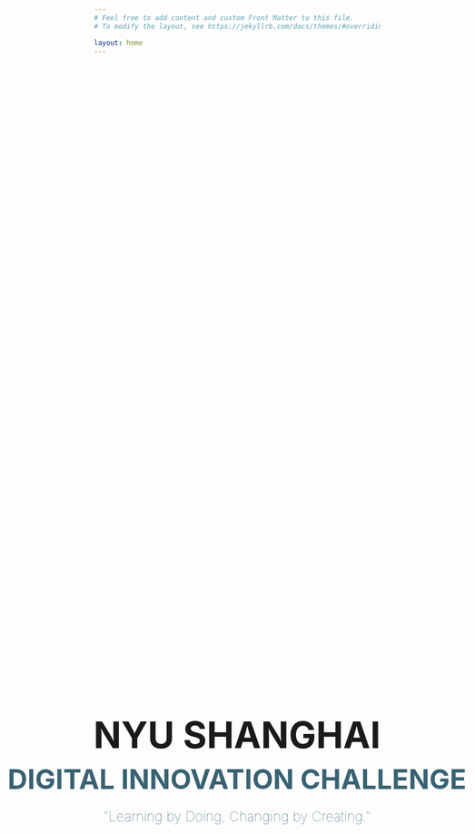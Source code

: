 ```yaml
---
# Feel free to add content and custom Front Matter to this file.
# To modify the layout, see https://jekyllrb.com/docs/themes/#overriding-theme-defaults

layout: home
---
```


<html lang="en">
<head>
    <meta charset="UTF-8">
    <meta name="viewport" content="width=device-width, initial-scale=1.0">
    <title>NYU Shanghai Digital Innovation Challenge</title>
    <style>
        .centered-text {
            text-align: center;
            /* margin: 0 auto; */
            align-items: center;
            padding: 0;
            width: 100%;
            box-sizing: border-box; /* Include padding and border in element's total width and height */
            overflow: hidden; /* Prevent horizontal scrolling */
            -webkit-user-select: none;
            -moz-user-select: none;
            -o-user-select: none;
            user-select: none;
            position: absolute;
            top: 35%;
            left: 50%;
            transform: translate(-50%, -50%); /* 通过transform进行居中 */
        }
        .line1 {
            font-size: 64px;
            font-weight: bold;
            margin-bottom: 10px; /* Adjust spacing between first and second line */
        }
        .line2 {
            font-size: 48px;
            font-weight: bold;
            margin-bottom: 5px; /* Adjust spacing between second and third line */
            color: #386272;
        }
        .line3 {
            font-size: 24px;
            font-weight: lighter;
            color: #386272;
        }
    </style>
    <img src="./assets/images/Challenge/BigGroupphoto.jpg" style="display: none;">
    <img src="./assets/images/AboutUs/Groupphoto.jpg" style="display: none;">
</head>
<body>
    <div class="centered-text">
        <br>
        <div class="line1">NYU SHANGHAI</div>
        <div class="line2">DIGITAL INNOVATION CHALLENGE</div>
        <br>
        <div class="line3">"Learning by Doing, Changing by Creating."</div>
    </div>
</body>

<!-- <div id="countdown-container"></div>

<script>
    function loadCountdown() {
        var xhr = new XMLHttpRequest();
        xhr.open('GET', '/Flip/', true);
        xhr.onreadystatechange = function() {
            if (xhr.readyState == 4 && xhr.status == 200) {
                var responseText = xhr.responseText;
                var tempDiv = document.createElement('div');
                tempDiv.innerHTML = responseText;
                var countdownContent = tempDiv.querySelector('.cdcontainer');
                if (countdownContent) {
                    document.getElementById('countdown-container').innerHTML = countdownContent.innerHTML;
                    console.log("1");
                }
                console.log("2");
            }
        };
        xhr.send();
    }
    // 页面加载时调用
    window.onload = loadCountdown; -->

<!-- </script> -->
</html>
<br>

